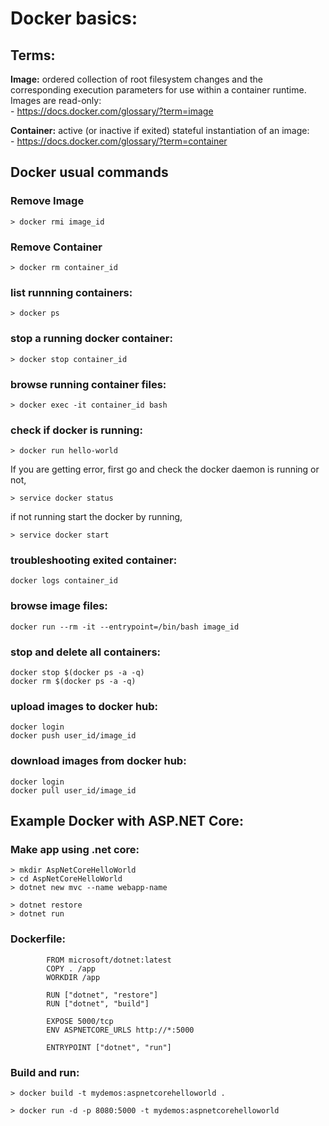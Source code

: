 # Docker basics:
## Terms:
**Image:** ordered collection of root filesystem changes and the corresponding execution parameters
 for use within a container runtime. Images are read-only:  
	- https://docs.docker.com/glossary/?term=image
	
**Container:** active (or inactive if exited) stateful instantiation of an image:  
	- https://docs.docker.com/glossary/?term=container


## Docker usual commands
### Remove Image
```
> docker rmi image_id
```

### Remove Container
```
> docker rm container_id
```

### list runnning containers:
```
> docker ps
```

### stop a running docker container:
```
> docker stop container_id
```

### browse running container files:  
```
> docker exec -it container_id bash	
```

### check if docker is running:   
```
> docker run hello-world
```

If you are getting error, first go and check the docker daemon is running or not,  
```
> service docker status
```

if not running start the docker by running,  
```
> service docker start
```

### troubleshooting exited container:  
```
docker logs container_id
```

### browse image files:  
```
docker run --rm -it --entrypoint=/bin/bash image_id
```

### stop and delete all containers:  
```
docker stop $(docker ps -a -q)
docker rm $(docker ps -a -q)
```

### upload images to docker hub:  
```
docker login
docker push user_id/image_id
```
### download images from docker hub: 
```
docker login
docker pull user_id/image_id
```

## Example Docker with ASP.NET Core:
### Make app using .net core:
```
> mkdir AspNetCoreHelloWorld
> cd AspNetCoreHelloWorld
> dotnet new mvc --name webapp-name
```
```
> dotnet restore
> dotnet run
```

### Dockerfile:
```
		FROM microsoft/dotnet:latest
		COPY . /app
		WORKDIR /app
		 
		RUN ["dotnet", "restore"]
		RUN ["dotnet", "build"]
		 
		EXPOSE 5000/tcp
		ENV ASPNETCORE_URLS http://*:5000
		 
		ENTRYPOINT ["dotnet", "run"]
```

### Build and run:
```
> docker build -t mydemos:aspnetcorehelloworld .

> docker run -d -p 8080:5000 -t mydemos:aspnetcorehelloworld
```
